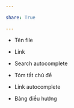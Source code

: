 ---  
share: True  
---  
- Tên file  
- Link  
- Search autocomplete  
- Tóm tắt chủ đề  
- Link autocomplete  
- Bảng điều hướng